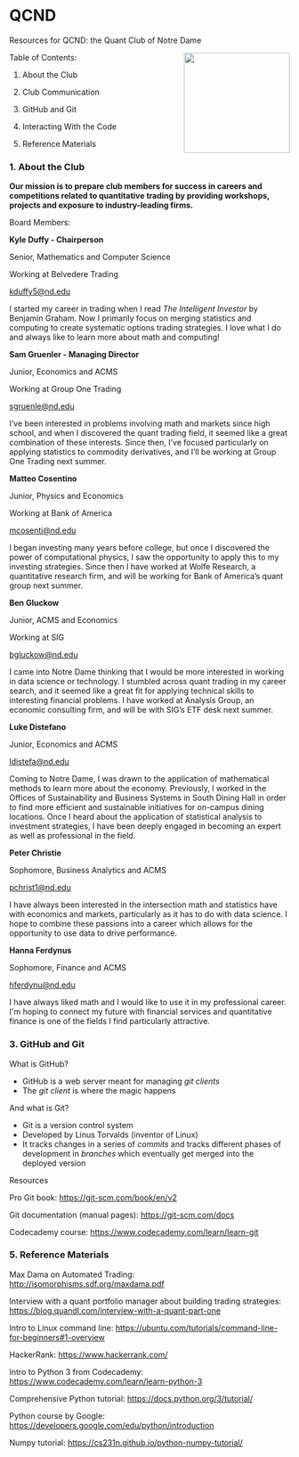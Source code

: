 # QCND
Resources for QCND: the Quant Club of Notre Dame

<img align="right" width="190" height="180" src="https://github.com/kyduff/qcnd/blob/readme_updates/nd_logo.png">

Table of Contents:
1. About the Club

2. Club Communication

3. GitHub and Git

4. Interacting With the Code

5. Reference Materials

### 1. About the Club

**Our mission is to prepare club members for success in careers and competitions related to quantitative trading by providing workshops, projects and exposure to industry-leading firms.**

Board Members:

**Kyle Duffy - Chairperson**    

Senior, Mathematics and Computer Science    

Working at Belvedere Trading

kduffy5@nd.edu

I started my career in trading when I read *The Intelligent Investor* by Benjamin Graham. Now I primarily focus on merging statistics and computing to create systematic options trading strategies. I love what I do and always like to learn more about math and computing!

**Sam Gruenler - Managing Director**

Junior, Economics and ACMS

Working at Group One Trading

sgruenle@nd.edu

I’ve been interested in problems involving math and markets since high school, and when I discovered the quant trading field, it seemed like a great combination of these interests. Since then, I’ve focused particularly on applying statistics to commodity derivatives, and I’ll be working at Group One Trading next summer.

**Matteo Cosentino**

Junior, Physics and Economics

Working at Bank of America

mcosenti@nd.edu

I began investing many years before college, but once I discovered the power of computational physics, I saw the opportunity to apply this to my investing strategies. Since then I have worked at Wolfe Research, a quantitative research firm, and will be working for Bank of America’s quant group next summer.

**Ben Gluckow**

Junior, ACMS and Economics

Working at SIG

bgluckow@nd.edu

I came into Notre Dame thinking that I would be more interested in working in data science or technology. I stumbled across quant trading in my career search, and it seemed like a great fit for applying technical skills to interesting financial problems. I have worked at Analysis Group, an economic consulting firm, and will be with SIG’s ETF desk next summer. 

**Luke Distefano**

Junior, Economics and ACMS

ldistefa@nd.edu

Coming to Notre Dame, I was drawn to the application of mathematical methods to learn more about the economy. Previously, I worked in the Offices of Sustainability and Business Systems in South Dining Hall in order to find more efficient and sustainable initiatives for on-campus dining locations. Once I heard about the application of statistical analysis to investment strategies, I have been deeply engaged in becoming an expert as well as professional in the field.

**Peter Christie**

Sophomore, Business Analytics and ACMS

pchrist1@nd.edu

I have always been interested in the intersection math and statistics have with economics and markets, particularly as it has to do with data science. I hope to combine these passions into a career which allows for the opportunity to use data to drive performance.

**Hanna Ferdynus**
 
Sophomore, Finance and ACMS

hferdynu@nd.edu

I have always liked math and I would like to use it in my professional career. I'm hoping to connect my future with financial services and quantitative finance is one of the fields I find particularly attractive.

### 3. GitHub and Git

What is GitHub?

* GitHub is a web server meant for managing *git clients*
* The *git client* is where the magic happens

And what is Git?

* Git is a version control system
* Developed by Linus Torvalds (inventor of Linux)
* It tracks changes in a series of *commits* and tracks different phases of development in *branches* which eventually get merged into the deployed version

Resources

Pro Git book: https://git-scm.com/book/en/v2

Git documentation (manual pages): https://git-scm.com/docs

Codecademy course: https://www.codecademy.com/learn/learn-git

### 5. Reference Materials

Max Dama on Automated Trading: http://isomorphisms.sdf.org/maxdama.pdf

Interview with a quant portfolio manager about building trading strategies: https://blog.quandl.com/interview-with-a-quant-part-one

Intro to Linux command line: https://ubuntu.com/tutorials/command-line-for-beginners#1-overview

HackerRank: https://www.hackerrank.com/

Intro to Python 3 from Codecademy: https://www.codecademy.com/learn/learn-python-3

Comprehensive Python tutorial: https://docs.python.org/3/tutorial/

Python course by Google: https://developers.google.com/edu/python/introduction

Numpy tutorial: https://cs231n.github.io/python-numpy-tutorial/
